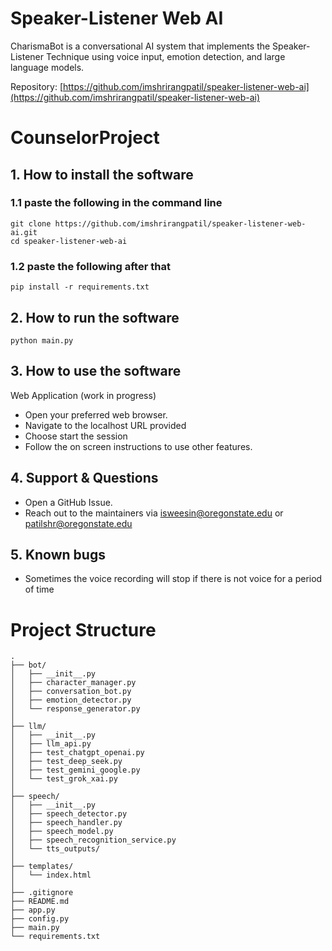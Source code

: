 # Speaker-Listener Web AI

CharismaBot is a conversational AI system that implements the Speaker-Listener Technique using voice input, emotion detection, and large language models.

Repository: [https://github.com/imshrirangpatil/speaker-listener-web-ai](https://github.com/imshrirangpatil/speaker-listener-web-ai)

# CounselorProject

## 1. How to install the software

### 1.1 paste the following in the command line

```
git clone https://github.com/imshrirangpatil/speaker-listener-web-ai.git
cd speaker-listener-web-ai
```

### 1.2 paste the following after that

```
pip install -r requirements.txt
```

## 2. How to run the software

```
python main.py
```

## 3. How to use the software

Web Application (work in progress)

* Open your preferred web browser.
* Navigate to the localhost URL provided
* Choose start the session
* Follow the on screen instructions to use other features.

## 4. Support & Questions

* Open a GitHub Issue.
* Reach out to the maintainers via [isweesin@oregonstate.edu](mailto:isweesin@oregonstate.edu) or [patilshr@oregonstate.edu](mailto:patilshr@oregonstate.edu)

## 5. Known bugs

* Sometimes the voice recording will stop if there is not voice for a period of time

# Project Structure

```
.
├── bot/
│   ├── __init__.py
│   ├── character_manager.py
│   ├── conversation_bot.py
│   ├── emotion_detector.py
│   └── response_generator.py
│
├── llm/
│   ├── __init__.py
│   ├── llm_api.py
│   ├── test_chatgpt_openai.py
│   ├── test_deep_seek.py
│   ├── test_gemini_google.py
│   └── test_grok_xai.py
│
├── speech/
│   ├── __init__.py
│   ├── speech_detector.py
│   ├── speech_handler.py
│   ├── speech_model.py
│   ├── speech_recognition_service.py
│   └── tts_outputs/
│
├── templates/
│   └── index.html
│
├── .gitignore
├── README.md
├── app.py
├── config.py
├── main.py
└── requirements.txt
```
